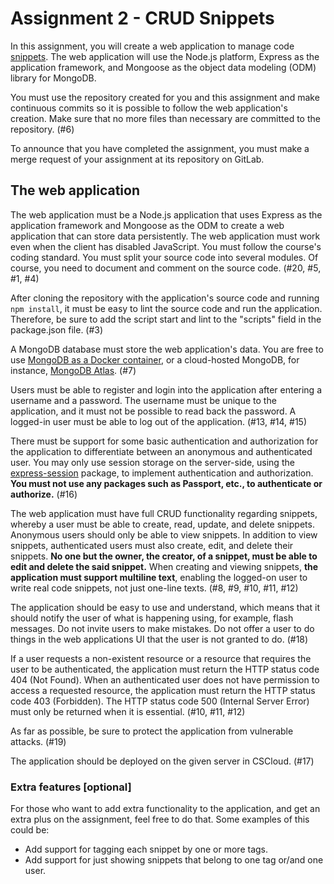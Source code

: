 # Assignment 2 - CRUD Snippets

In this assignment, you will create a web application to manage code [snippets](https://en.wikipedia.org/wiki/Snippet_(programming)). The web application will use the Node.js platform, Express as the application framework, and Mongoose as the object data modeling (ODM) library for MongoDB.

You must use the repository created for you and this assignment and make continuous commits so it is possible to follow the web application's creation. Make sure that no more files than necessary are committed to the repository. (#6)

To announce that you have completed the assignment, you must make a merge request of your assignment at its repository on GitLab.

## The web application

The web application must be a Node.js application that uses Express as the application framework and Mongoose as the ODM to create a web application that can store data persistently. The web application must work even when the client has disabled JavaScript. You must follow the course's coding standard. You must split your source code into several modules. Of course, you need to document and comment on the source code. (#20, #5, #1, #4)

After cloning the repository with the application's source code and running `npm install`, it must be easy to lint the source code and run the application. Therefore, be sure to add the script start and lint to the "scripts" field in the package.json file. (#3)

A MongoDB database must store the web application's data. You are free to use [MongoDB as a Docker container](https://hub.docker.com/_/mongo), or a cloud-hosted MongoDB, for instance, [MongoDB Atlas](https://www.mongodb.com/cloud/atlas). (#7)

Users must be able to register and login into the application after entering a username and a password. The username must be unique to the application, and it must not be possible to read back the password. A logged-in user must be able to log out of the application. (#13, #14, #15)

There must be support for some basic authentication and authorization for the application to differentiate between an anonymous and authenticated user. You may only use session storage on the server-side, using the [express-session](https://www.npmjs.com/package/express-session) package, to implement authentication and authorization. __You must not use any packages such as Passport, etc., to authenticate or authorize.__ (#16)

The web application must have full CRUD functionality regarding snippets, whereby a user must be able to create, read, update, and delete snippets. Anonymous users should only be able to view snippets. In addition to view snippets, authenticated users must also create, edit, and delete their snippets. __No one but the owner, the creator, of a snippet, must be able to edit and delete the said snippet.__ When creating and viewing snippets, __the application must support multiline text__, enabling the logged-on user to write real code snippets, not just one-line texts. (#8, #9, #10, #11, #12)

The application should be easy to use and understand, which means that it should notify the user of what is happening using, for example, flash messages. Do not invite users to make mistakes. Do not offer a user to do things in the web applications UI that the user is not granted to do. (#18)

If a user requests a non-existent resource or a resource that requires the user to be authenticated, the application must return the HTTP status code 404 (Not Found). When an authenticated user does not have permission to access a requested resource, the application must return the HTTP status code 403 (Forbidden). The HTTP status code 500 (Internal Server Error) must only be returned when it is essential. (#10, #11, #12)

As far as possible, be sure to protect the application from vulnerable attacks. (#19)

The application should be deployed on the given server in CSCloud. (#17)

### Extra features [optional]

For those who want to add extra functionality to the application, and get an extra plus on the assignment, feel free to do that. Some examples of this could be:

- Add support for tagging each snippet by one or more tags.
- Add support for just showing snippets that belong to one tag or/and one user.
